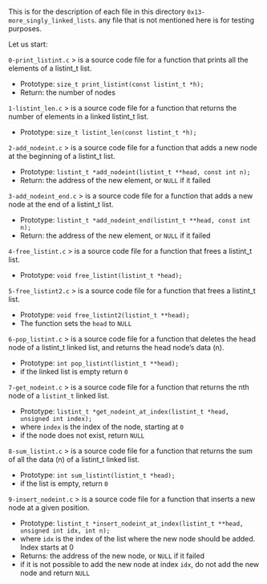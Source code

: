This is for the description of each file in this directory `0x13-more_singly_linked_lists`.
any file that is not mentioned here is for testing purposes.

Let us start:

`0-print_listint.c` > is a source code file for a function that prints all the elements of a listint_t list.
- Prototype: `size_t print_listint(const listint_t *h);`
- Return: the number of nodes

`1-listint_len.c` > is a source code file for a function that returns the number of elements in a linked listint_t list.
- Prototype: `size_t listint_len(const listint_t *h);`

`2-add_nodeint.c` > is a source code file for a function that adds a new node at the beginning of a listint_t list.
- Prototype: `listint_t *add_nodeint(listint_t **head, const int n);`
- Return: the address of the new element, or `NULL` if it failed

`3-add_nodeint_end.c` > is a source code file for a function that adds a new node at the end of a listint_t list.
- Prototype: `listint_t *add_nodeint_end(listint_t **head, const int n);`
- Return: the address of the new element, or `NULL` if it failed

`4-free_listint.c` > is a source code file for a function that frees a listint_t list.
- Prototype: `void free_listint(listint_t *head);`

`5-free_listint2.c` > is a source code file for a function that frees a listint_t list.
- Prototype: `void free_listint2(listint_t **head);`
- The function sets the `head` to `NULL`

`6-pop_listint.c` > is a source code file for a function that deletes the head node of a listint_t linked list, and returns the head node’s data (n).
- Prototype: `int pop_listint(listint_t **head);`
- if the linked list is empty return `0`

`7-get_nodeint.c` > is a source code file for a function that returns the nth node of a `listint_t` linked list.
- Prototype: `listint_t *get_nodeint_at_index(listint_t *head, unsigned int index);`
- where `index` is the index of the node, starting at `0`
- if the node does not exist, return `NULL`

`8-sum_listint.c` > is a source code file for a function that returns the sum of all the data (n) of a listint_t linked list.
- Prototype: `int sum_listint(listint_t *head);`
- if the list is empty, return `0`

`9-insert_nodeint.c` > is a source code file for a function that inserts a new node at a given position.
- Prototype: `listint_t *insert_nodeint_at_index(listint_t **head, unsigned int idx, int n);`
- where `idx` is the index of the list where the new node should be added. Index starts at 0
- Returns: the address of the new node, or `NULL` if it failed
- if it is not possible to add the new node at index `idx`, do not add the new node and return `NULL`
